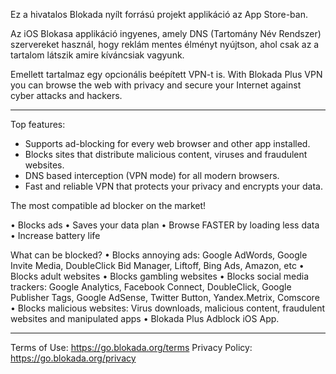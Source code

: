 Ez a hivatalos Blokada nyílt forrású projekt applikáció az App Store-ban.

Az iOS Blokasa applikáció ingyenes, amely DNS (Tartomány Név Rendszer) szervereket használ, hogy reklám mentes élményt nyújtson, ahol csak az a tartalom látszik amire kíváncsiak vagyunk.

Emellett tartalmaz egy opcionális beépített VPN-t is. With Blokada Plus VPN you can browse the web with privacy and secure your Internet against cyber attacks and hackers.

----

Top features:

- Supports ad-blocking for every web browser and other app installed.
- Blocks sites that distribute malicious content, viruses and fraudulent websites.
- DNS based interception (VPN mode) for all modern browsers.
- Fast and reliable VPN that protects your privacy and encrypts your data.

The most compatible ad blocker on the market!

• Blocks ads • Saves your data plan • Browse FASTER by loading less data • Increase battery life

What can be blocked? • Blocks annoying ads: Google AdWords, Google Invite Media, DoubleClick Bid Manager, Liftoff, Bing Ads, Amazon, etc • Blocks adult websites • Blocks gambling websites • Blocks social media trackers: Google Analytics, Facebook Connect, DoubleClick, Google Publisher Tags, Google AdSense, Twitter Button, Yandex.Metrix, Comscore • Blocks malicious websites: Virus downloads, malicious content, fraudulent websites and manipulated apps • Blokada Plus Adblock iOS App.

----

Terms of Use: https://go.blokada.org/terms Privacy Policy: https://go.blokada.org/privacy
